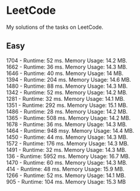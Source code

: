 # LeetCode
My solutions of the tasks on LeetCode.
## Easy

1704 - Runtime: 52 ms.
       Memory Usage: 14.2 MB.    
1662 - Runtime: 36 ms.
       Memory Usage: 14.3 MB.  
1646 - Runtime: 40 ms.
       Memory Usage: 14 MB.       
1394 - Runtime: 204 ms.
       Memory Usage: 14.6 MB.  
1480 - Runtime: 88 ms. 
       Memory Usage: 14.3 MB.        
1342 - Runtime: 52 ms. 
       Memory Usage: 14.2 MB.  
1281 - Runtime: 32 ms.
       Memory Usage: 14.1 MB.  
1351 - Runtime: 292 ms.
       Memory Usage: 15.1 MB.     
1486 - Runtime: 28 ms.
       Memory Usage: 14.2 MB.   
1365 - Runtime: 508 ms.
       Memory Usage: 14.2 MB.    
1678 - Runtime: 36 ms.
       Memory Usage: 14.3 MB.  
1464 - Runtime: 948 msy.
       Memory Usage: 14.4 MB.   
1450 - Runtime: 44 ms.
       Memory Usage: 14.3 MB.      
1572 - Runtime: 176 ms.
       Memory Usage: 14.3 MB.    
1491 - Runtime: 32 ms.
       Memory Usage: 14.3 MB.   
136 -  Runtime: 5952 ms.
       Memory Usage: 16.7 MB.       
1470 - Runtime: 60 ms.
       Memory Usage: 14.3 MB.   
414 -  Runtime: 48 ms.
       Memory Usage: 15.9 MB.      
1266 - Runtime: 52 ms.
       Memory Usage: 14.1 MB.             
905 - Runtime: 104 ms.
      Memory Usage: 15.3 MB
